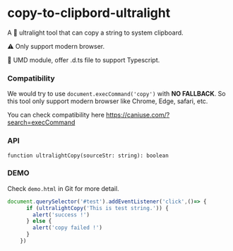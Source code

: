 # copy-to-clipbord-ultralight

A 🚀 ultralight tool that can copy a string to system clipboard.

⚠️ Only support modern browser.

🔑 UMD module, offer .d.ts file to support Typescript.



### Compatibility

We would try to use `document.execCommand('copy')` with **NO FALLBACK**. So this tool only support modern browser like Chrome, Edge, safari, etc.

 You can check compatibility here https://caniuse.com/?search=execCommand



### API

`function ultralightCopy(sourceStr: string): boolean`



### DEMO

Check `demo.html` in Git for more detail.

```js
document.querySelector('#test').addEventListener('click',()=> {
      if (ultralightCopy('This is test string.')) {
        alert('success !')
      } else {
        alert('copy failed !')
      }
    })
```

